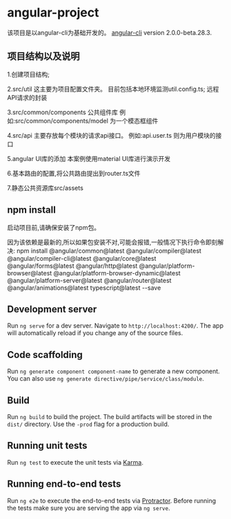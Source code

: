 # angular-project

该项目是以angular-cli为基础开发的。 [angular-cli](https://github.com/angular/angular-cli) version 2.0.0-beta.28.3.

## 项目结构以及说明

1.创建项目结构;

2.src/util 这主要为项目配置文件夹。
目前包括本地环境监测util.config.ts;
远程API请求的封装

3.src/common/components 公共组件库
例如:src/common/components/model 为一个模态框组件

4.src/api  主要存放每个模块的请求api接口。
例如:api.user.ts 则为用户模块的接口

5.angular UI库的添加
本案例使用material UI库进行演示开发

6.基本路由的配置,将公共路由提出到router.ts文件

7.静态公共资源库src/assets

## npm install
启动项目前,请确保安装了npm包。

因为该依赖是最新的,所以如果包安装不对,可能会报错,一般情况下执行命令即刻解决:
npm install @angular/common@latest @angular/compiler@latest @angular/compiler-cli@latest @angular/core@latest @angular/forms@latest @angular/http@latest @angular/platform-browser@latest @angular/platform-browser-dynamic@latest @angular/platform-server@latest @angular/router@latest @angular/animations@latest typescript@latest --save

## Development server
Run `ng serve` for a dev server. Navigate to `http://localhost:4200/`. The app will automatically reload if you change any of the source files.

## Code scaffolding

Run `ng generate component component-name` to generate a new component. You can also use `ng generate directive/pipe/service/class/module`.

## Build

Run `ng build` to build the project. The build artifacts will be stored in the `dist/` directory. Use the `-prod` flag for a production build.

## Running unit tests

Run `ng test` to execute the unit tests via [Karma](https://karma-runner.github.io).

## Running end-to-end tests

Run `ng e2e` to execute the end-to-end tests via [Protractor](http://www.protractortest.org/).
Before running the tests make sure you are serving the app via `ng serve`.
